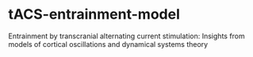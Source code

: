 # tACS-entrainment-model
Entrainment by transcranial alternating current stimulation: Insights from models of cortical oscillations and dynamical systems theory
